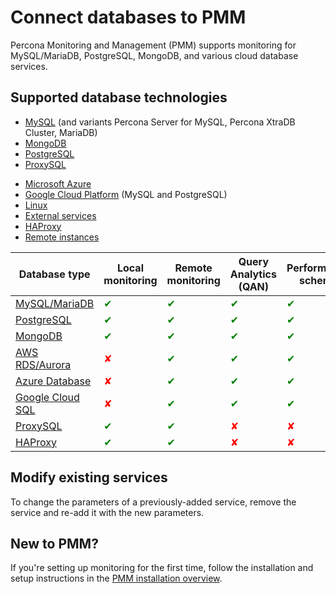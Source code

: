 # Connect databases to PMM
Percona Monitoring and Management (PMM) supports monitoring for MySQL/MariaDB, PostgreSQL, MongoDB, and various cloud database services. 

## Supported database technologies

- [MySQL](mysql.md) (and variants Percona Server for MySQL, Percona XtraDB Cluster, MariaDB)
- [MongoDB](mongodb.md)
- [PostgreSQL](postgresql.md)
- [ProxySQL](proxysql.md)
<!---- [Amazon RDS](aws.md) --->
- [Microsoft Azure](azure.md)
- [Google Cloud Platform](google.md) (MySQL and PostgreSQL)
- [Linux](linux.md)
- [External services](external.md)
- [HAProxy](haproxy.md)
- [Remote instances](remote.md)

| Database type                                | Local monitoring | Remote monitoring | Query Analytics (QAN) | Performance schema | Backup integration |
|----------------------------------------------|------------------|-------------------|------------------|---------------------|---------------------|
| [MySQL/MariaDB](../connect-database/mysql/mysql.md)     | <span style="color:green">✔</span> | <span style="color:green">✔</span> | <span style="color:green">✔</span> | <span style="color:green">✔</span> | <span style="color:green">✔</span> |
| [PostgreSQL](../connect-database/postgresql.md)          | <span style="color:green">✔</span> | <span style="color:green">✔</span> | <span style="color:green">✔</span> | <span style="color:green">✔</span> | <span style="color:red">✘</span> |
| [MongoDB](../connect-database/mongodb.md)                | <span style="color:green">✔</span> | <span style="color:green">✔</span> | <span style="color:green">✔</span> | <span style="color:green">✔</span> | <span style="color:green">✔</span> |
| [AWS RDS/Aurora](../connect-database/aws.md)             | <span style="color:red">✘</span>  | <span style="color:green">✔</span> | <span style="color:green">✔</span> | <span style="color:green">✔</span> | <span style="color:red">✘</span> |
| [Azure Database](../connect-database/azure.md)           | <span style="color:red">✘</span>  | <span style="color:green">✔</span> | <span style="color:green">✔</span> | <span style="color:green">✔</span> | <span style="color:red">✘</span> |
| [Google Cloud SQL](../connect-database/google.md)        | <span style="color:red">✘</span>  | <span style="color:green">✔</span> | <span style="color:green">✔</span> | <span style="color:green">✔</span> | <span style="color:red">✘</span> |
| [ProxySQL](../connect-database/proxysql.md)              | <span style="color:green">✔</span> | <span style="color:green">✔</span> | <span style="color:red">✘</span>  | <span style="color:red">✘</span>  | <span style="color:red">✘</span> |
| [HAProxy](../connect-database/haproxy.md)                | <span style="color:green">✔</span> | <span style="color:green">✔</span> | <span style="color:red">✘</span>  | <span style="color:red">✘</span>  | <span style="color:red">✘</span> |

## Modify existing services

To change the parameters of a previously-added service, remove the service and re-add it with the new parameters.

## New to PMM?
If you're setting up monitoring for the first time, follow the installation and setup instructions in the [PMM installation overview](../../index.md).